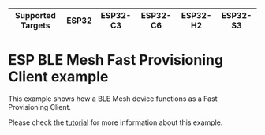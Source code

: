 | Supported Targets | ESP32 | ESP32-C3 | ESP32-C6 | ESP32-H2 | ESP32-S3 |
| ----------------- | ----- | -------- | -------- | -------- | -------- |

ESP BLE Mesh Fast Provisioning Client example
========================

This example shows how a BLE Mesh device functions as a Fast Provisioning Client.

Please check the [tutorial](tutorial/BLE_Mesh_Fast_Prov_Client_Example_Walkthrough.md) for more information about this example.